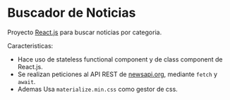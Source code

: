 # Buscador de Noticias

Proyecto [React.js](https://reactjs.org/) para buscar noticias por categoria.

Caracteristicas:

* Hace uso de stateless functional component y de class component de React.js.
* Se realizan peticiones al API REST de [newsapi.org](https://newsapi.org), mediante `fetch` y `await`.
* Ademas Usa `materialize.min.css` como gestor de css.
